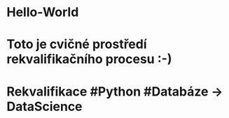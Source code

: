 # Hello-World
# Toto je cvičné prostředí rekvalifikačního procesu :-)
# Rekvalifikace #Python #Databáze -> DataScience
